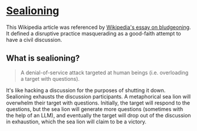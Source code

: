 # [Sealioning](https://en.m.wikipedia.org/wiki/Sealioning)

This Wikipedia article was referenced by [Wikipedia's essay on bludgeoning](../../../2025/10/12/wikipedia-dont-bludgeon.md). It defined a disruptive practice masquerading as a good-faith attempt to have a civil discussion.

## What is sealioning? 

> A denial-of-service attack targeted at human beings (i.e. overloading a target with questions).

It's like hacking a discussion for the purposes of shutting it down. Sealioning exhausts the discussion participants. A metaphorical sea lion will overwhelm their target with questions. Initially, the target will respond to the questions, but the sea lion will generate more questions (sometimes with the help of an LLM), and eventually the target will drop out of the discussion in exhaustion, which the sea lion will claim to be a victory.
